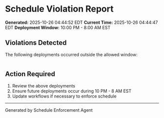 # Schedule Violation Report

**Generated:** 2025-10-26 04:44:52 EDT
**Current Time:** 2025-10-26 04:44:47 EDT
**Deployment Window:** 10:00 PM - 8:00 AM EST

## Violations Detected

The following deployments occurred outside the allowed window:

```

```

## Action Required

1. Review the above deployments
2. Ensure future deployments occur during 10 PM - 8 AM EST
3. Update workflows if necessary to enforce schedule

---

Generated by Schedule Enforcement Agent
